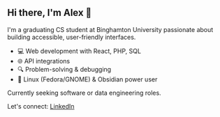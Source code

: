 ## Hi there, I'm Alex 👋
I'm a graduating CS student at Binghamton University passionate about building accessible, user-friendly interfaces.

- 💻 Web development with React, PHP, SQL
- 🌐 API integrations
- 🔍 Problem-solving & debugging
- 🐧 Linux (Fedora/GNOME) & Obsidian power user

Currently seeking software or data engineering roles.

Let's connect: [LinkedIn](https://www.linkedin.com/in/alex-chen-hsieh)

<!--
**AlexMicael/AlexMicael** is a ✨ _special_ ✨ repository because its `README.md` (this file) appears on your GitHub profile.

Here are some ideas to get you started:

- 🔭 I’m currently working on ...
- 🌱 I’m currently learning ...
- 👯 I’m looking to collaborate on ...
- 🤔 I’m looking for help with ...
- 💬 Ask me about ...
- 📫 How to reach me: ...
- 😄 Pronouns: ...
- ⚡ Fun fact: ...
-->
